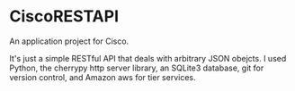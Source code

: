 # CiscoRESTAPI
An application project for Cisco.

It's just a simple RESTful API that deals with arbitrary JSON obejcts.
I used Python, the cherrypy http server library, an SQLite3 database,
git for version control, and Amazon aws for tier services.

